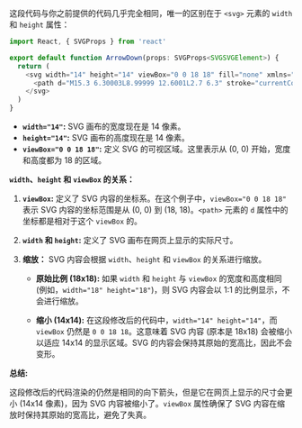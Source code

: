 这段代码与你之前提供的代码几乎完全相同，唯一的区别在于 `<svg>` 元素的 `width` 和 `height` 属性：

```javascript
import React, { SVGProps } from 'react'

export default function ArrowDown(props: SVGProps<SVGSVGElement>) {
  return (
    <svg width="14" height="14" viewBox="0 0 18 18" fill="none" xmlns="http://www.w3.org/2000/svg" {...props}>
      <path d="M15.3 6.30003L8.99999 12.6001L2.7 6.3" stroke="currentColor" strokeWidth="2" strokeLinecap="round" strokeLinejoin="round"/>
    </svg>
  )
}
```

*   **`width="14"`:**  SVG 画布的宽度现在是 14 像素。
*   **`height="14"`:**  SVG 画布的高度现在是 14 像素。
* **`viewBox="0 0 18 18"`:** 定义 SVG 的可视区域。这里表示从 (0, 0) 开始，宽度和高度都为 18 的区域。

**`width`、`height` 和 `viewBox` 的关系：**

1.  **`viewBox`:**  定义了 SVG 内容的坐标系。在这个例子中，`viewBox="0 0 18 18"` 表示 SVG 内容的坐标范围是从 (0, 0) 到 (18, 18)。`<path>` 元素的 `d` 属性中的坐标都是相对于这个 `viewBox` 的。

2.  **`width` 和 `height`:** 定义了 SVG 画布在网页上显示的实际尺寸。

3.  **缩放：**  SVG 内容会根据 `width`、`height` 和 `viewBox` 的关系进行缩放。

    *   **原始比例 (18x18):**  如果 `width` 和 `height` 与 `viewBox` 的宽度和高度相同 (例如，`width="18" height="18"`)，则 SVG 内容会以 1:1 的比例显示，不会进行缩放。

    *   **缩小 (14x14):** 在这段修改后的代码中，`width="14" height="14"`，而 `viewBox` 仍然是 `0 0 18 18`。这意味着 SVG 内容 (原本是 18x18) 会被缩小以适应 14x14 的显示区域。SVG 的内容会保持其原始的宽高比，因此不会变形。

**总结:**

这段修改后的代码渲染的仍然是相同的向下箭头，但是它在网页上显示的尺寸会更小 (14x14 像素)，因为 SVG 内容被缩小了。`viewBox` 属性确保了 SVG 内容在缩放时保持其原始的宽高比，避免了失真。
